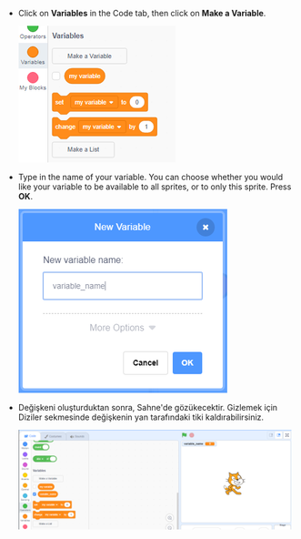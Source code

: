 + Click on **Variables** in the Code tab, then click on **Make a Variable**.
    
    ![Değişken blokları](images/data-blocks.png)

+ Type in the name of your variable. You can choose whether you would like your variable to be available to all sprites, or to only this sprite. Press **OK**.
    
    ![Değişken oluşturun](images/create-variable.png)

+ Değişkeni oluşturduktan sonra, Sahne'de gözükecektir. Gizlemek için Diziler sekmesinde değişkenin yan tarafındaki tiki kaldırabilirsiniz.
    
    ![Variable on the stage](images/variable-show.png)